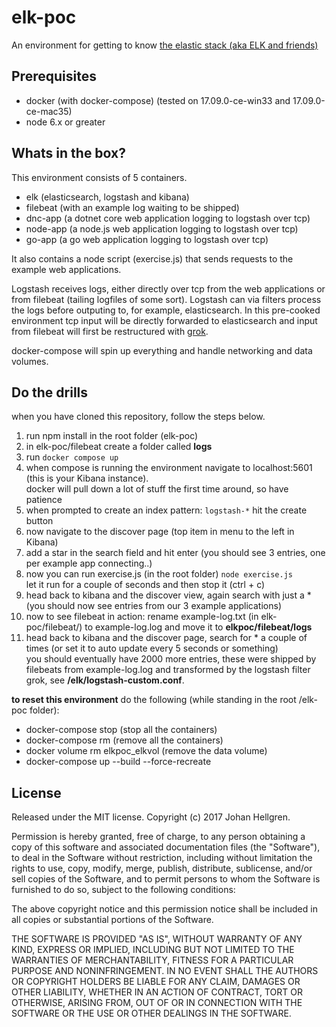 # elk-poc

An environment for getting to know [the elastic stack (aka ELK and friends)](https://www.elastic.co/products)

## Prerequisites
* docker (with docker-compose) (tested on 17.09.0-ce-win33 and 17.09.0-ce-mac35)
* node 6.x or greater

## Whats in the box?

This environment consists of 5 containers.  
 * elk (elasticsearch, logstash and kibana)    
 * filebeat (with an example log waiting to be shipped)  
 * dnc-app (a dotnet core web application logging to logstash over tcp)   
 * node-app (a node.js web application logging to logstash over tcp)    
 * go-app (a go web application logging to logstash over tcp)    

It also contains a node script (exercise.js) that sends requests to the example 
web applications.

Logstash receives logs, either directly over tcp from the web applications or from filebeat (tailing logfiles of some sort). Logstash can via filters process the logs before outputing to, for example, elasticsearch. In this pre-cooked environment tcp input will be directly forwarded to elasticsearch and input from filebeat will first be restructured with [grok](https://www.elastic.co/guide/en/logstash/current/plugins-filters-grok.html).

docker-compose will spin up everything and handle networking and data volumes.  

## Do the drills
when you have cloned this repository, follow the steps below.  
1) run npm install in the root folder (elk-poc)  
2) in elk-poc/filebeat create a folder called **logs**  
3) run ```docker compose up```  
4) when compose is running the environment navigate to localhost:5601 (this is your Kibana instance).  
docker  will pull down a lot of stuff the first time around, so have patience   
5) when prompted to create an index pattern: ```logstash-*``` hit the create button  
6) now navigate to the discover page (top item in menu to the left in Kibana)  
7) add a star in the search field and hit enter (you should see 3 entries, one per example app connecting..)  
8) now you can run exercise.js (in the root folder) ``` node exercise.js ```   
let it run for a couple of seconds and then stop it (ctrl + c)  
9) head back to kibana and the discover view, again search with just a *  
(you should now see entries from our 3 example applications)  
10) now to see filebeat in action: rename example-log.txt (in elk-poc/filebeat/) to example-log.log and move it to **elkpoc/filebeat/logs**  
11) head back to kibana and the discover page, search for * a couple of times (or set it to auto update every 5 seconds or something)   
you should eventually have 2000 more entries, these were shipped by filebeats from example-log.log and transformed by the logstash filter grok, see **/elk/logstash-custom.conf**. 


**to reset this environment** do the following (while standing in the root /elk-poc folder):  
* docker-compose stop  (stop all the containers)  
* docker-compose rm  (remove all the containers)    
* docker volume rm elkpoc_elkvol (remove the data volume)    
* docker-compose up --build --force-recreate  

## License

Released under the MIT license. Copyright (c) 2017 Johan Hellgren.

Permission is hereby granted, free of charge, to any person obtaining a copy of this software and associated documentation files (the "Software"), to deal in the Software without restriction, including without limitation the rights to use, copy, modify, merge, publish, distribute, sublicense, and/or sell copies of the Software, and to permit persons to whom the Software is furnished to do so, subject to the following conditions:

The above copyright notice and this permission notice shall be included in all copies or substantial portions of the Software.

THE SOFTWARE IS PROVIDED "AS IS", WITHOUT WARRANTY OF ANY KIND, EXPRESS OR IMPLIED, INCLUDING BUT NOT LIMITED TO THE WARRANTIES OF MERCHANTABILITY, FITNESS FOR A PARTICULAR PURPOSE AND NONINFRINGEMENT. IN NO EVENT SHALL THE AUTHORS OR COPYRIGHT HOLDERS BE LIABLE FOR ANY CLAIM, DAMAGES OR OTHER LIABILITY, WHETHER IN AN ACTION OF CONTRACT, TORT OR OTHERWISE, ARISING FROM, OUT OF OR IN CONNECTION WITH THE SOFTWARE OR THE USE OR OTHER DEALINGS IN THE SOFTWARE.